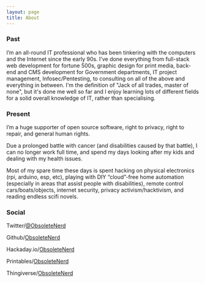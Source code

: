 ```yaml
---
layout: page
title: About
---
```


### Past

I’m an all-round IT professional who has been tinkering with the computers and the Internet since the early 90s. I’ve done everything from full-stack web development for fortune 500s, graphic design for print media, back-end and CMS development for Government departments, IT project management, Infosec/Pentesting, to consulting on all of the above and everything in between. I'm the definition of "Jack of all trades, master of none", but it's done me well so far and I enjoy learning lots of different fields for a solid overall knowledge of IT, rather than specialising.

### Present

I’m a huge supporter of open source software, right to privacy, right to repair, and general human rights.

Due a prolonged battle with cancer (and disabilities caused by that battle), I can no longer work full time, and spend my days looking after my kids and dealing with my health issues.

Most of my spare time these days is spent hacking on physical electronics (rpi, arduino, esp, etc), playing with DIY “cloud”-free home automation (especially in areas that assist people with disabilities), remote control cars/boats/objects, internet security, privacy activism/hacktivism, and reading endless scifi novels.

 

### Social

 
 
Twitter/[@ObsoleteNerd](https://twitter.com/obsoletenerd)

Github/[ObsoleteNerd](https://github.com/obsoletenerd)

Hackaday.io/[ObsoleteNerd](https://hackaday.io/ObsoleteNerd)

Printables/[ObsoleteNerd](https://www.printables.com/social/1654-obsoletenerd/about)

Thingiverse/[ObsoleteNerd](https://www.thingiverse.com/ObsoleteNerd)

